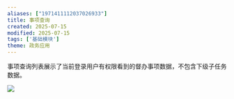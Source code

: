 ```yaml
---
aliases: ["1971411112037026933"]
title: 事项查询
created: 2025-07-15
modified: 2025-07-15
tags: ['基础模块']
theme: 政务应用
---
```


事项查询列表展示了当前登录用户有权限看到的督办事项数据，不包含下级子任务数据。

![](https://myhelpdoc.oss-cn-heyuan.aliyuncs.com/mdimages/2486c434250ed33e4ab7de976540d78e.jpg)